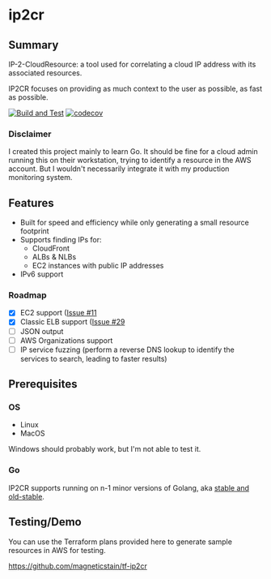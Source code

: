 # ip2cr

## Summary

IP-2-CloudResource: a tool used for correlating a cloud IP address with its associated resources.

IP2CR focuses on providing as much context to the user as possible, as fast as possible.

[![Build and Test](https://github.com/magneticstain/ip2cr/actions/workflows/build.yml/badge.svg)](https://github.com/magneticstain/ip2cr/actions/workflows/build.yml)
[![codecov](https://codecov.io/gh/magneticstain/ip2cr/branch/main/graph/badge.svg?token=YI5A0BA12D)](https://codecov.io/gh/magneticstain/ip2cr)

### Disclaimer

I created this project mainly to learn Go. It should be fine for a cloud admin running this on their workstation, trying to identify a resource in the AWS account. But I wouldn't necessarily integrate it with my production monitoring system.

## Features

- Built for speed and efficiency while only generating a small resource footprint
- Supports finding IPs for:
  - CloudFront
  - ALBs & NLBs
  - EC2 instances with public IP addresses
- IPv6 support

### Roadmap

- [X] EC2 support ([Issue #11](https://github.com/magneticstain/ip2cr/issues/11)
- [X] Classic ELB support ([Issue #29](https://github.com/magneticstain/ip2cr/issues/29)
- [ ] JSON output
- [ ] AWS Organizations support
- [ ] IP service fuzzing (perform a reverse DNS lookup to identify the services to search, leading to faster results)

## Prerequisites

### OS

- Linux
- MacOS

Windows should probably work, but I'm not able to test it.

### Go

IP2CR supports running on n-1 minor versions of Golang, aka [stable and old-stable](https://go.dev/dl/#stable).

## Testing/Demo

You can use the Terraform plans provided here to generate sample resources in AWS for testing.

<https://github.com/magneticstain/tf-ip2cr>
